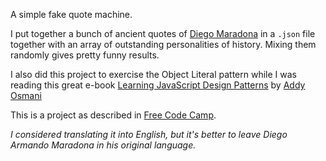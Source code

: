 A simple fake quote machine.

I put together a bunch of ancient quotes of [Diego Maradona](https://es.wikipedia.org/wiki/Diego_Armando_Maradona) in a `.json` file together with an array of outstanding personalities of history. Mixing them randomly gives pretty funny results.

I also did this project to exercise the Object Literal pattern while I was reading this great e-book [Learning JavaScript Design Patterns](https://addyosmani.com/resources/essentialjsdesignpatterns/book/#modulepatternjavascript) by [Addy Osmani](https://addyosmani.com/)

This is a project as described in [Free Code Camp](https://www.freecodecamp.com/challenges/build-a-random-quote-machine).

*I considered translating it into English, but it's better to leave Diego Armando Maradona in his original language.*
